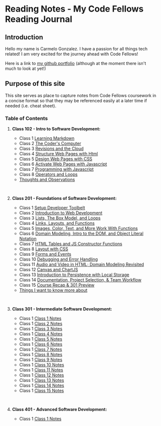 # Reading Notes - My Code Fellows Reading Journal

## Introduction

Hello my name is Carmelo Gonzalez.  I have a passion for all things tech related! I am very excited for the journey ahead with Code Fellows!

Here is a link to [my github portfolio](https://github.com/MelodicXP) (although at the moment there isn't much to look at yet!)

## Purpose of this site

This site serves as place to capture notes from Code Fellows coursework in a concise format so that they may be referenced easily at a later time if needed (i.e. cheat sheet).  

### Table of Contents

1. **Class 102 - Intro to Software Development:**

    * Class 1 [Learning Markdown](102/class1learningmarkdown.md)
    * Class 2 [The Coder's Computer](102/class2thecoderscomputer.md)
    * Class 3 [Revisions and the Cloud](102/class3revisionsandthecloud.md)
    * Class 4 [Structure Web Pages with Html](102/class4structurewebpageswithhtml.md)
    * Class 5 [Design Web Pages with CSS](102/class5designwebpageswithcss.md)
    * Class 6 [Activate Web Pages with Javascript](102/class6activatewebpageswithjavascript.md)
    * Class 7 [Programming with Javascript](102/class7programmingwithjavascript.md)
    * Class 8 [Operators and Loops](102/class8operatorsandloops.md)
    * [Thoughts and Observations](102/thoughts-and-observations.md)

    &nbsp;
2. **Class 201 - Foundations of Software Development:**

    * Class 1 [Setup Developer Toolbelt](201/201class1.md)
    * Class 2 [Introduction to Web Development](201/201class2.md)
    * Class 3 [Lists, The Box Model, and Loops](201/201class3.md)
    * Class 4 [Links, Layouts, and Functions](201/201class4.md)
    * Class 5 [Images, Color, Text, and More Work With Functions](201/201class5.md)
    * Class 6 [Domain Modeling, Intro to the DOM, and Object Literal Notation](201/201class6.md)
    * Class 7 [HTML Tables and JS Constructor Functions](201/201class7.md)
    * Class 8 [Layout with CSS](201/201class8.md)
    * Class 9 [Forms and Events](201/201class9.md)
    * Class 10 [Debugging and Error Handling](201/201class10.md)
    * Class 11 [Audio and Video in HTML; Domain Modeling Revisited](201/201class11.md)
    * Class 12 [Canvas and ChartJS](201/201class12.md)
    * Class 13 [Introduction to Persistence with Local Storage](201/201class13.md)
    * Class 14 [Documentation, Project Selection, & Team Workflow](201/201class14.md)
    * Class 15 [Course Recap & 301 Preview](201/201class15.md)
    * [Things I want to know more about](201/things-I-want-to-know-more-about.md)

    &nbsp;
3. **Class 301 - Intermediate Software Development:**

    * Class 1 [Class 1 Notes](301/301class1.md)
    * Class 1 [Class 2 Notes](301/301class2.md)
    * Class 1 [Class 3 Notes](301/301class3.md)
    * Class 1 [Class 4 Notes](301/301class4.md)
    * Class 1 [Class 5 Notes](301/301class5.md)
    * Class 1 [Class 6 Notes](301/301class6.md)
    * Class 1 [Class 7 Notes](301/301class7.md)
    * Class 1 [Class 8 Notes](301/301class8.md)
    * Class 1 [Class 9 Notes](301/301class9.md)
    * Class 1 [Class 10 Notes](301/301class10.md)
    * Class 1 [Class 11 Notes](301/301class11.md)
    * Class 1 [Class 12 Notes](301/301class12.md)
    * Class 1 [Class 13 Notes](301/301class13.md)
    * Class 1 [Class 14 Notes](301/301class14.md)
    * Class 1 [Class 15 Notes](301/301class15.md)

    &nbsp;
4. **Class 401 - Advanced Software Development:**

    * Class 1 [Class 1 Notes](401/401class1.md)
